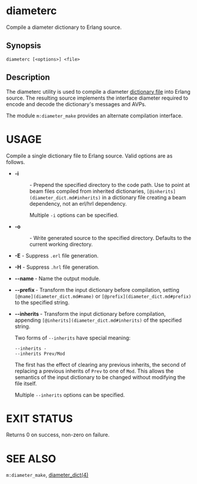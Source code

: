 <!--
%CopyrightBegin%

SPDX-License-Identifier: Apache-2.0

Copyright Ericsson AB 2023-2025. All Rights Reserved.

Licensed under the Apache License, Version 2.0 (the "License");
you may not use this file except in compliance with the License.
You may obtain a copy of the License at

    http://www.apache.org/licenses/LICENSE-2.0

Unless required by applicable law or agreed to in writing, software
distributed under the License is distributed on an "AS IS" BASIS,
WITHOUT WARRANTIES OR CONDITIONS OF ANY KIND, either express or implied.
See the License for the specific language governing permissions and
limitations under the License.

%CopyrightEnd%
-->
# diameterc

Compile a diameter dictionary to Erlang source.

## Synopsis

```
diameterc [<options>] <file>
```

## Description

The diameterc utility is used to compile a diameter
[dictionary file](diameter_dict.md) into Erlang source. The resulting source
implements the interface diameter required to encode and decode the dictionary's
messages and AVPs.

The module `m:diameter_make` provides an alternate compilation interface.

# USAGE

Compile a single dictionary file to Erlang
source. Valid options are as follows.

- **\-i <dir>** - Prepend the specified directory to the code path. Use to
  point at beam files compiled from inherited dictionaries,
  `[@inherits](diameter_dict.md#inherits)` in a dictionary file creating a
  beam dependency, not an erl/hrl dependency.

  Multiple `-i` options can be specified.

- **\-o <dir>** - Write generated source to the specified directory. Defaults
  to the current working directory.

- **\-E** - Suppress `.erl` file generation.

- **\-H** - Suppress `.hrl` file generation.

- **\--name <name>** - Name the output module.

- **\--prefix <prefix>** - Transform the input dictionary before compilation,
  setting `[@name](diameter_dict.md#name)` or
  `[@prefix](diameter_dict.md#prefix)` to the specified string.

- **\--inherits <arg>** - Transform the input dictionary before compilation,
  appending `[@inherits](diameter_dict.md#inherits)` of the specified string.

  Two forms of `--inherits` have special meaning:

  ```text
  --inherits -
  --inherits Prev/Mod
  ```

  The first has the effect of clearing any previous inherits, the second of
  replacing a previous inherits of `Prev` to one of `Mod`. This allows the
  semantics of the input dictionary to be changed without modifying the file
  itself.

  Multiple `--inherits` options can be specified.

# EXIT STATUS

Returns 0 on success, non-zero on failure.

# SEE ALSO

`m:diameter_make`, [diameter_dict(4)](diameter_dict.md)
